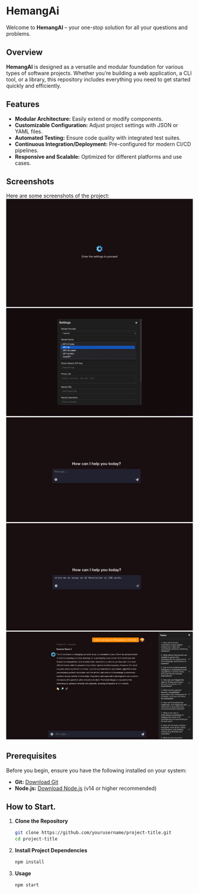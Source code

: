 # HemangAi

Welcome to **HemangAI** – your one-stop solution for all your questions and problems.


## Overview

**HemangAI** is designed as a versatile and modular foundation for various types of software projects. Whether you’re building a web application, a CLI tool, or a library, this repository includes everything you need to get started quickly and efficiently.

## Features

- **Modular Architecture:** Easily extend or modify components.
- **Customizable Configuration:** Adjust project settings with JSON or YAML files.
- **Automated Testing:** Ensure code quality with integrated test suites.
- **Continuous Integration/Deployment:** Pre-configured for modern CI/CD pipelines.
- **Responsive and Scalable:** Optimized for different platforms and use cases.

## Screenshots
Here are some screenshots of the project:
![Home Page](public/Screenshots/1.png)
![Settings Page](public/Screenshots/2.png)
![AI Page 1](public/Screenshots/3.png)
![AI Page 2](public/Screenshots/4.png)
![Answer Page](public/Screenshots/5.png)

## Prerequisites

Before you begin, ensure you have the following installed on your system:

- **Git:** [Download Git](https://git-scm.com/)
- **Node.js:** [Download Node.js](https://nodejs.org/) (v14 or higher recommended)

## How to Start.

1. **Clone the Repository**

   ```bash
   git clone https://github.com/yourusername/project-title.git
   cd project-title
   ```
2. **Install Project Dependencies**
   
   ```bash
   npm install
   ```
3. **Usage**
   
   ```bash
   npm start
   ```
